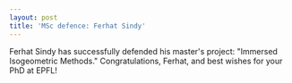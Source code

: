 ```yaml
---
layout: post
title: 'MSc defence: Ferhat Sindy'
---
```


Ferhat Sindy has successfully defended his master's project: "Immersed Isogeometric Methods." Congratulations, Ferhat, and best wishes for your PhD at EPFL!
